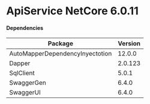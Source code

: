 # ApiService NetCore 6.0.11
#### Dependencies
|  Package  |  Version  |
|-----------|-----------|
| AutoMapperDependencyInyectotion | 12.0.0 |
| Dapper | 2.0.123 |
| SqlClient | 5.0.1 |
| SwaggerGen | 6.4.0 |
| SwaggerUI | 6.4.0 |

